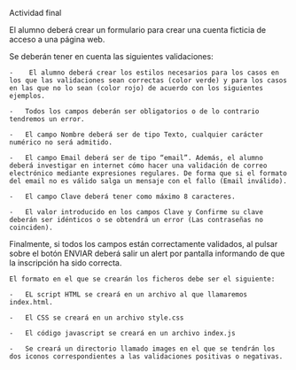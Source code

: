 Actividad final

El alumno deberá crear un formulario para crear una cuenta ficticia de acceso a una página web.

Se deberán tener en cuenta las siguientes validaciones:

    -    El alumno deberá crear los estilos necesarios para los casos en los que las validaciones sean correctas (color verde) y para los casos en las que no lo sean (color rojo) de acuerdo con los siguientes ejemplos.

    -   Todos los campos deberán ser obligatorios o de lo contrario tendremos un error.

    -   El campo Nombre deberá ser de tipo Texto, cualquier carácter numérico no será admitido.

    -   El campo Email deberá ser de tipo “email”. Además, el alumno deberá investigar en internet cómo hacer una validación de correo electrónico mediante expresiones regulares. De forma que si el formato del email no es válido salga un mensaje con el fallo (Email inválido).

    -   El campo Clave deberá tener como máximo 8 caracteres.

    -   El valor introducido en los campos Clave y Confirme su clave deberán ser idénticos o se obtendrá un error (Las contraseñas no coinciden).

Finalmente, si todos los campos están correctamente validados, al pulsar sobre el botón ENVIAR deberá salir un alert por pantalla informando de que la inscripción ha sido correcta.

    El formato en el que se crearán los ficheros debe ser el siguiente:

    -   EL script HTML se creará en un archivo al que llamaremos index.html.

    -   El CSS se creará en un archivo style.css

    -   El código javascript se creará en un archivo index.js

    -   Se creará un directorio llamado images en el que se tendrán los dos iconos correspondientes a las validaciones positivas o negativas.



